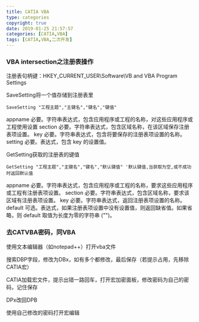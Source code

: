 ```yaml
---
title: CATIA VBA
type: categories
copyright: true
date: 2019-01-25 21:57:57
categories: [CATIA,VBA]
tags: [CATIA,VBA,二次开发]
---
```


### VBA intersection之注册表操作

注册表句柄键：HKEY_CURRENT_USER\Software\VB and VBA Program Settings

SaveSetting将一个值存储到注册表里

```
SaveSetting "工程主题","主键名","键名","键值"
```

appname 必要。字符串表达式，包含应用程序或工程的名称，对这些应用程序或工程使用设置 
section 必要。字符串表达式，包含区域名称，在该区域保存注册表项设置。 
key 必要。字符串表达式，包含将要保存的注册表项设置的名称。 
setting 必要。表达式，包含 key 的设置值。 

GetSetting获取的注册表的键值

```
GetSetting "工程主题","主键名","键名","默认键值" '默认键值,当获取为空,或不成功时返回默认值
```

appname 必要。字符串表达式，包含应用程序或工程的名称，要求这些应用程序或工程有注册表项设置。 
section 必要。字符串表达式，包含区域名称，要求该区域有注册表项设置。 
key 必要。字符串表达式，返回注册表项设置的名称。 
default 可选。表达式，如果注册表项设置中没有设置值，则返回缺省值。如果省略，则 default 取值为长度为零的字符串 ("")。

### 去CATVBA密码，同VBA

使用文本编辑器（如notepad++）打开vba文件

搜索DBP字段，修改为DBx，如有多个都修改，最后保存（若提示占用，先移除CATIA宏）

CATIA加载宏文件，提示出错一路回车，打开宏加密面板，修改密码为自己的密码，记住保存

DPx改回DPB

使用自己修改的密码打开宏编辑